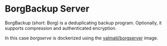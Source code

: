 # BorgBackup Server

BorgBackup (short: Borg) is a deduplicating backup program. Optionally, it supports compression and authenticated encryption.


In this case *borgserve* is dockerized using the [valmati/borgserver](https://github.com/ValMati/borgserver-docker) image.
